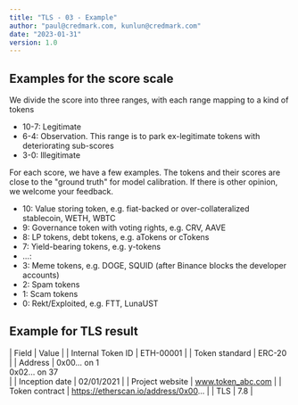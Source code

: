 ```yaml
---
title: "TLS - 03 - Example"
author: "paul@credmark.com, kunlun@credmark.com"
date: "2023-01-31"
version: 1.0
---
```


## Examples for the score scale

We divide the score into three ranges, with each range mapping to a kind of tokens

- 10-7: Legitimate
- 6-4: Observation. This range is to park ex-legitimate tokens with deteriorating sub-scores
- 3-0: Illegitimate

For each score, we have a few examples. The tokens and their scores are close to the "ground truth" for model calibration. If there is other opinion, we welcome your feedback.

* 10: Value storing token, e.g. fiat-backed or over-collateralized stablecoin, WETH, WBTC
* 9:  Governance token with voting rights, e.g. CRV, AAVE
* 8:  LP tokens, debt tokens, e.g. aTokens or cTokens
* 7:  Yield-bearing tokens, e.g. y-tokens
* ...:
* 3: Meme tokens, e.g. DOGE, SQUID (after Binance blocks the developer accounts)
* 2: Spam tokens
* 1: Scam tokens
* 0: Rekt/Exploited, e.g. FTT, LunaUST

## Example for TLS result

| Field             | Value                                |
| Internal Token ID | ETH-00001                            |
| Token standard    | ERC-20                               |
| Address           | 0x00... on 1 <br> 0x02... on 37 <br> |
| Inception date    | 02/01/2021                           |
| Project website   | www.token_abc.com                    |
| Token contract    | https://etherscan.io/address/0x00... |
| TLS               | 7.8                                  |
